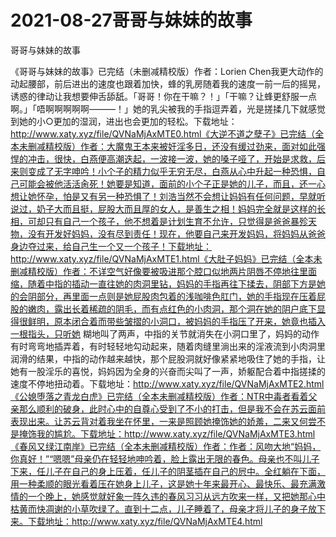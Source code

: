 # 2021-08-27哥哥与妹妹的故事



哥哥与妹妹的故事




《哥哥与妹妹的故事》已完结（未删减精校版）作者：Lorien Chen我更大动作的动起腰部，前后进出的速度也跟着加快，蜂的乳房随着我的速度一前一后的摇晃，诱惑的律动让我想要伸舌舔舐。「哥哥！你在干嘛？！」「干嘛？让蜂更舒服一点啊。」「唔啊啊啊啊啊———！」她的乳尖被我的手指逗弄着，光是搓揉几下就感觉到她的小○更加的湿润，进出也会更加的轻松。下载地址：http://www.xaty.xyz/file/QVNaMjAxMTE0.html《大逆不道之孽子》已完结（全本未删减精校版）作者：大魔鬼王本来被奸淫多日，还没有缓过劲来，面对如此强悍的冲击，很快，白燕便高潮迭起，一波接一波，她的嗓子哑了，开始是求救，后来则变成了无字呻吟！小个子的精力似乎无穷无尽，白燕从心中升起一种恐惧，自己可能会被他活活肏死！她要是知道，面前的小个子正是她的儿子，而且，还一心想让她怀孕，怕是又有另一种恐惧了！刘浩当然不会想让妈妈有任何问题，早就听说过，奶子大而且挺，屁股大而且厚的女人，是善生之相！妈妈完全就是这样的长相，可却只有自己一个孩子，他不想着是计划生育不允许，只觉得是爸爸暴殄天物，没有开发好妈妈，没有尽到责任！现在，他要自己来开发妈妈，将妈妈从爸爸身边夺过来，给自己生一个又一个孩子！下载地址：http://www.xaty.xyz/file/QVNaMjAxMTE1.html《大肚子妈妈》已完结（全本未删减精校版）作者：不详空气好像要被吸进那个腔口似地两片阴唇不停地往里面缩，随着中指的插动一直往她的肉洞里钻，妈妈的手指再往下揉去，阴部下方是她的会阴部分，再里面一点则是她屁股肉包着的浅咖啡色肛门，她的手指现在压着屁股的嫩肉，露出长着稀疏的阴毛，而有点红色的小肉洞，那个洞在她的阴户底下显得很鲜明，原本闭合着而带些皱摺的小洞口，被妈妈的手指压了开来，她竟也插入一根指头，只听她 糊地叫了两声，中指的关节就消失在小洞口里了，妈妈的动作有时弯弯地插弄着，有时轻轻地勾动起来，随着肉缝里淌出来的淫液流到小肉洞里润滑的结果，中指的动作越来越快，那个屁股洞就好像紧紧地吸住了她的手指，让她有一股淫乐的喜悦，妈妈因为全身的兴奋而尖叫了一声，娇躯配合着中指搓揉的速度不停地扭动着。下载地址：http://www.xaty.xyz/file/QVNaMjAxMTE2.html《公媳堕落之青龙白虎》已完结（全本未删减精校版）作者：NTR中毒者看着父亲那么顺利的破身，此时心中的自尊心受到了不小的打击，但是我不会在苏云面前表现出来。让苏云背对着我坐在怀里，一来是照顾她掩饰她的娇羞，二来又何尝不是掩饰我的尴尬。下载地址：http://www.xaty.xyz/file/QVNaMjAxMTE3.html《春风又绿江南岸》已完结（全本未删减精校版）作者：作者：风吻大地“妈妈，你真好！”“嗯嗯”母亲仍在轻轻地呻吟着，脸上露出无限的春色。母亲也不叫儿子下来，任儿子在自己的身上压着，任儿子的阴茎插在自己的屄中。全红躺在下面，用一种柔顺的眼光看着压在她身上儿子，这是她十年来最开心、最快乐、最充满激情的一个晚上，她感觉就好象一阵久违的春风习习从远方吹来一样，又把她那心中枯黄而快凋谢的小草吹绿了。直到十二点，儿子睡着了，母亲才将儿子的身子放下来。下载地址：http://www.xaty.xyz/file/QVNaMjAxMTE4.html


